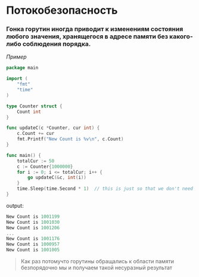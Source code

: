 # Потокобезопасность

### Гонка горутин иногда приводит к изменениям состояния любого значения, хранящегося в адресе памяти без какого-либо соблюдения порядка.

*Пример*
```go
package main

import (
    "fmt"
    "time"
)

type Counter struct {
    Count int
}

func updateC(c *Counter, cur int) {
    c.Count += cur
    fmt.Printf("New Count is %v\n", c.Count)
}

func main() {
    totalCur := 50
    c := Counter{1000000}
    for i := 0; i <= totalCur; i++ {
        go updateC(&c, int(i))
    }
    time.Sleep(time.Second * 1)  // this is just so that we don't need channels
}
```

output:
```go
New Count is 1001199
New Count is 1001030
New Count is 1001206
...
New Count is 1001176
New Count is 1000957
New Count is 1001005
```

> Как раз потомучто горутины обращались к области памяти безпорядочно мы и получаем такой несуразный результат

